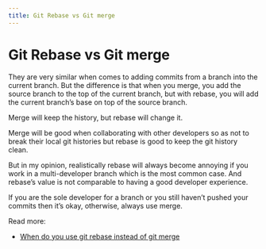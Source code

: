```yaml
---
title: Git Rebase vs Git merge
---
```


# Git Rebase vs Git merge

They are very similar when comes to adding commits from a branch into the current branch. But the difference is that
when you merge, you add the source branch to the top of the current branch, but with rebase, you will add the current
branch’s base on top of the source branch.

Merge will keep the history, but rebase will change it.

Merge will be good when collaborating with other developers so as not to break their local git histories but rebase is
good to keep the git history clean.

But in my opinion, realistically rebase will always become annoying if you work in a multi-developer branch which is the
most common case. And rebase’s value is not comparable to having a good developer experience.

If you are the sole developer for a branch or you still haven’t pushed your commits then it’s okay, otherwise, always
use merge.

Read more:

- [When do you use git rebase instead of git merge](https://stackoverflow.com/questions/804115/when-do-you-use-git-rebase-instead-of-git-merge)
